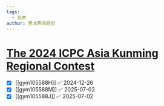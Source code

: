 ```yaml
---
tags:
  - 比赛
author: 黑冰茶命题组
---
```

# [The 2024 ICPC Asia Kunming Regional Contest](https://codeforces.com/gym/105588)

- [x] [[gym105588H]] ✅ 2024-12-26
- [x] [[gym105588M]] ✅ 2025-07-02
- [x] [[gym105588J]] ✅ 2025-07-02
